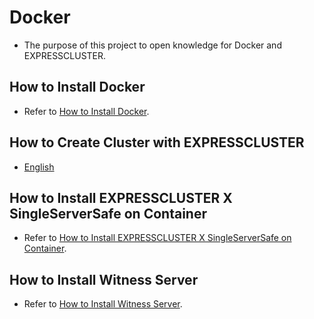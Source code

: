 # Docker
- The purpose of this project to open knowledge for Docker and EXPRESSCLUSTER.

## How to Install Docker
- Refer to [How to Install Docker](doc/HowToInstallDocker.md).

## How to Create Cluster with EXPRESSCLUSTER
- [English](doc/Create_a_Cluster_with_EXPRRESSCLUSTER.md)

## How to Install EXPRESSCLUSTER X SingleServerSafe on Container
- Refer to [How to Install EXPRESSCLUSTER X SingleServerSafe on Container](doc/HowToInstallSSS.md).

## How to Install Witness Server
- Refer to [How to Install Witness Server](doc/HowToInstallWitnessServer.md).